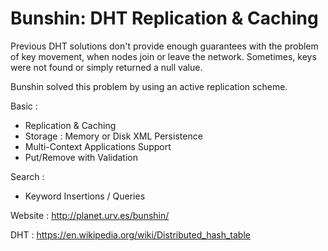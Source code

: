 # Bunshin: DHT Replication & Caching

Previous DHT solutions don't provide enough guarantees with the problem of key movement, when nodes join or leave the network. Sometimes, keys were not found or simply returned a null value. 

Bunshin solved this problem by using an active replication scheme.

Basic :
- Replication & Caching
- Storage : Memory or Disk XML Persistence
- Multi-Context Applications Support 
- Put/Remove with Validation

Search :
- Keyword Insertions / Queries


Website : http://planet.urv.es/bunshin/

DHT : https://en.wikipedia.org/wiki/Distributed_hash_table